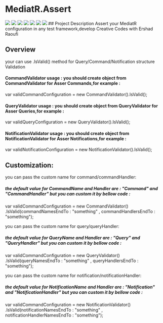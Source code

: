 # MediatR.Assert
   <img _ngcontent-pst-c25="" src="https://img.shields.io/github/contributors/ershad95/MediatR.Assert?color=yellow&amp;style=plastic">
    <img _ngcontent-pst-c25="" src="https://img.shields.io/github/languages/top/ershad95/MediatR.Assert?color=brightgreen">
    <img _ngcontent-pst-c25="" src="https://img.shields.io/github/languages/count/ershad95/MediatR.Assert?color=brightgreen">
    <img _ngcontent-pst-c25="" src="https://img.shields.io/github/license/ershad95/MediatR.Assert?color=blue">
    <img _ngcontent-pst-c25="" src="https://img.shields.io/github/languages/code-size/ershad95/MediatR.Assert?color=brightgreen&amp;style=plastic">
    <img _ngcontent-pst-c25="" src="https://img.shields.io/github/last-commit/ershad95/MediatR.Assert?color=orange&amp;style=plastic">
    <img _ngcontent-pst-c25="" src="https://img.shields.io/tokei/lines/github/ershad95/MediatR.Assert?color=brightgreen&amp;style=plastic">
## Project Description
 Assert your MediatR configuration in any test framework,develop Creative Codes with Ershad Raoufi
  
## Overview
 your can use .IsValid() method for Query/Command/Notification structure Validation

#### CommandValidator usage : you should create object from CommandValidator for Asser Commands,for example : 
var validCommandConfiguration = new CommandValidator().IsValid();

#### QueryValidator usage : you should create object from QueryValidator for Asser Queries,for example : 
 var validQueryConfiguration = new QueryValidator().IsValid();

#### NotificationValidator usage : you should create object from NotificationValidator for Asser Notifications,for example : 
 var validNotificationConfiguration = new NotificationValidator().IsValid();
 
 ## Customization:
 you can pass the custom name for command/commandHandler:
 ##### the default value for CommandName and Handler are : "Command" and "CommandHandler" but you can custom it by bellow code :
 var validCommandConfiguration = new CommandValidator()
                                   .IsValid(commandNamesEndTo : "something" , commandHandlersEndTo : "something");
 
   you can pass the custom name for query/queryHandler:
 ##### the default value for QueryName and Handler are : "Query" and "QueryHandler" but you can custom it by bellow code :
 var validCommandConfiguration = new QueryValidator()
                                  .IsValid(queryNamesEndTo : "something" , queryHandlersEndTo : "something");
 
   you can pass the custom name for notification/notificationHandler:
 ##### the default value for NotificationName and Handler are : "Notification" and "NotificationHandler" but you can custom it by bellow code :
 var validCommandConfiguration = new NotificationValidator()
                                 .IsValid(notificationNamesEndTo : "something" , notificationHandlerNamesEndTo : "something");

